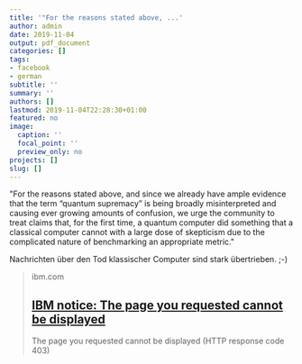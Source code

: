 ```yaml
---
title: '"For the reasons stated above, ...'
author: admin
date: 2019-11-04
output: pdf_document
categories: []
tags:
- facebook
- german
subtitle: ''
summary: ''
authors: []
lastmod: 2019-11-04T22:28:30+01:00
featured: no
image:
  caption: ''
  focal_point: ''
  preview_only: no
projects: []
slug: []
---
```

"For the reasons stated above, and since we already have ample evidence that the term “quantum supremacy” is being broadly misinterpreted and causing ever growing amounts of confusion, we urge the community to treat claims that, for the first time, a quantum computer did something that a classical computer cannot with a large dose of skepticism due to the complicated nature of benchmarking an appropriate metric."

Nachrichten über den Tod klassischer Computer sind stark übertrieben. ;-)
> ibm.com
> ## [IBM notice: The page you requested cannot be displayed](https://www.ibm.com/blogs/research/2019/10/on-quantum-supremacy/)
>
>The page you requested cannot be displayed (HTTP response code 403)

